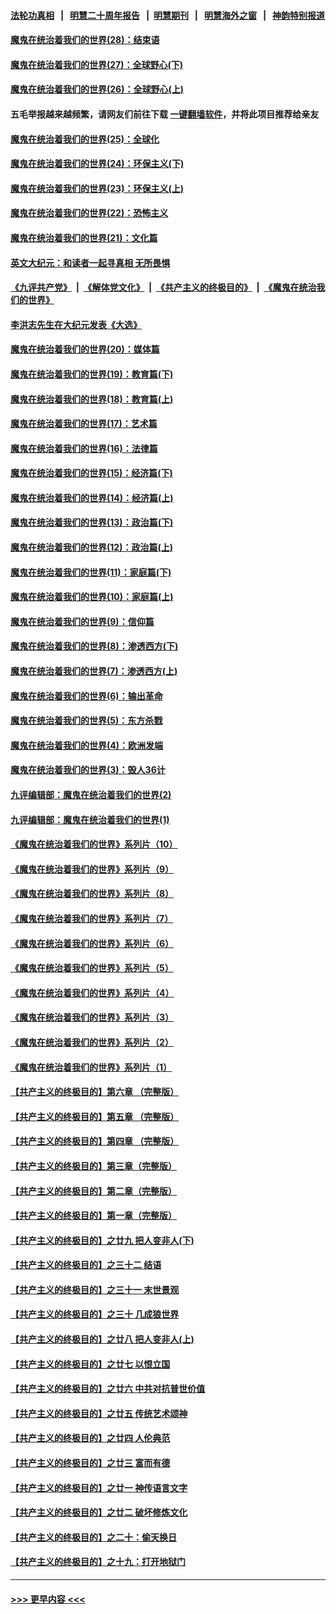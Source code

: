 #### [法轮功真相](https://github.com/gfw-breaker/truth/blob/master/README.md?t=0) &nbsp;&nbsp;|&nbsp;&nbsp; [明慧二十周年报告](https://github.com/gfw-breaker/mh-reports/blob/master/README.md?t=0) &nbsp;&nbsp;|&nbsp;&nbsp;[明慧期刊](https://github.com/gfw-breaker/mh-qikan) &nbsp;&nbsp;|&nbsp;&nbsp; [明慧海外之窗](https://github.com/gfw-breaker/mh-news/blob/master/README.md?t=0) &nbsp;&nbsp;|&nbsp;&nbsp; [神韵特别报道](https://github.com/gfw-breaker/mh-news/blob/master/shenyun.md?t=0)
#### [魔鬼在统治着我们的世界(28)：结束语](../pages/nsc422/n10936246.md?t=06160202) 
#### [魔鬼在统治着我们的世界(27)：全球野心(下)](../pages/nsc422/n10928319.md?t=06160202) 
#### [魔鬼在统治着我们的世界(26)：全球野心(上)](../pages/nsc422/n10900318.md?t=06160202) 
#### 五毛举报越来越频繁，请网友们前往下载 [一键翻墙软件](https://github.com/gfw-breaker/ssr-accounts)，并将此项目推荐给亲友
#### [魔鬼在统治着我们的世界(25)：全球化](../pages/nsc422/n10788205.md?t=06160202) 
#### [魔鬼在统治着我们的世界(24)：环保主义(下)](../pages/nsc422/n10695307.md?t=06160202) 
#### [魔鬼在统治着我们的世界(23)：环保主义(上)](../pages/nsc422/n10688613.md?t=06160202) 
#### [魔鬼在统治着我们的世界(22)：恐怖主义](../pages/nsc422/n10614727.md?t=06160202) 
#### [魔鬼在统治着我们的世界(21)：文化篇](../pages/nsc422/n10597706.md?t=06160202) 
#### [英文大纪元：和读者一起寻真相 无所畏惧](../pages/nsc422/n12542027.md?t=06160202) 
#### [《九评共产党》](https://github.com/begood0513/9ping.md/blob/master/README.md) &nbsp;|&nbsp; [《解体党文化》](../../../../jtdwh.md/blob/master/README.md)  &nbsp;|&nbsp; [《共产主义的终极目的》](../../../../gczydzjmd.md/blob/master/README.md) &nbsp;|&nbsp; [《魔鬼在统治我们的世界》](../../../../mgztzwmdsj.md/blob/master/README.md) 
#### [李洪志先生在大纪元发表《大选》](../pages/nsc422/n12534746.md?t=06160202) 
#### [魔鬼在统治着我们的世界(20)：媒体篇](../pages/nsc422/n10586579.md?t=06160202) 
#### [魔鬼在统治着我们的世界(19)：教育篇(下)](../pages/nsc422/n10564808.md?t=06160202) 
#### [魔鬼在统治着我们的世界(18)：教育篇(上)](../pages/nsc422/n10526970.md?t=06160202) 
#### [魔鬼在统治着我们的世界(17)：艺术篇](../pages/nsc422/n10499093.md?t=06160202) 
#### [魔鬼在统治着我们的世界(16)：法律篇](../pages/nsc422/n10485969.md?t=06160202) 
#### [魔鬼在统治着我们的世界(15)：经济篇(下)](../pages/nsc422/n10469975.md?t=06160202) 
#### [魔鬼在统治着我们的世界(14)：经济篇(上)](../pages/nsc422/n10457370.md?t=06160202) 
#### [魔鬼在统治着我们的世界(13)：政治篇(下)](../pages/nsc422/n10448270.md?t=06160202) 
#### [魔鬼在统治着我们的世界(12)：政治篇(上)](../pages/nsc422/n10444576.md?t=06160202) 
#### [魔鬼在统治着我们的世界(11)：家庭篇(下)](../pages/nsc422/n10440961.md?t=06160202) 
#### [魔鬼在统治着我们的世界(10)：家庭篇(上)](../pages/nsc422/n10435448.md?t=06160202) 
#### [魔鬼在统治着我们的世界(9)：信仰篇](../pages/nsc422/n10432159.md?t=06160202) 
#### [魔鬼在统治着我们的世界(8)：渗透西方(下)](../pages/nsc422/n10429603.md?t=06160202) 
#### [魔鬼在统治着我们的世界(7)：渗透西方(上)](../pages/nsc422/n10426013.md?t=06160202) 
#### [魔鬼在统治着我们的世界(6)：输出革命](../pages/nsc422/n10421536.md?t=06160202) 
#### [魔鬼在统治着我们的世界(5)：东方杀戮](../pages/nsc422/n10417707.md?t=06160202) 
#### [魔鬼在统治着我们的世界(4)：欧洲发端](../pages/nsc422/n10414890.md?t=06160202) 
#### [魔鬼在统治着我们的世界(3)：毁人36计](../pages/nsc422/n10411583.md?t=06160202) 
#### [九评编辑部：魔鬼在统治着我们的世界(2)](../pages/nsc422/n10410036.md?t=06160202) 
#### [九评编辑部：魔鬼在统治着我们的世界(1)](../pages/nsc422/n10406825.md?t=06160202) 
#### [《魔鬼在统治着我们的世界》系列片（10）](../pages/nsc422/n12292670.md?t=06160202) 
#### [《魔鬼在统治着我们的世界》系列片（9）](../pages/nsc422/n12290859.md?t=06160202) 
#### [《魔鬼在统治着我们的世界》系列片（8）](../pages/nsc422/n12287445.md?t=06160202) 
#### [《魔鬼在统治着我们的世界》系列片（7）](../pages/nsc422/n12283425.md?t=06160202) 
#### [《魔鬼在统治着我们的世界》系列片（6）](../pages/nsc422/n12282314.md?t=06160202) 
#### [《魔鬼在统治着我们的世界》系列片（5）](../pages/nsc422/n12281419.md?t=06160202) 
#### [《魔鬼在统治着我们的世界》系列片（4）](../pages/nsc422/n12274024.md?t=06160202) 
#### [《魔鬼在统治着我们的世界》系列片（3）](../pages/nsc422/n12271322.md?t=06160202) 
#### [《魔鬼在统治着我们的世界》系列片（2）](../pages/nsc422/n12269049.md?t=06160202) 
#### [《魔鬼在统治着我们的世界》系列片（1）](../pages/nsc422/n12267575.md?t=06160202) 
#### [【共产主义的终极目的】第六章 （完整版）](../pages/nsc422/n11428913.md?t=06160202) 
#### [【共产主义的终极目的】第五章 （完整版）](../pages/nsc422/n11428912.md?t=06160202) 
#### [【共产主义的终极目的】第四章 （完整版）](../pages/nsc422/n11428907.md?t=06160202) 
#### [【共产主义的终极目的】第三章（完整版）](../pages/nsc422/n11428848.md?t=06160202) 
#### [【共产主义的终极目的】第二章（完整版）](../pages/nsc422/n11428831.md?t=06160202) 
#### [【共产主义的终极目的】第一章（完整版）](../pages/nsc422/n11417651.md?t=06160202) 
#### [【共产主义的终极目的】之廿九 把人变非人(下)](../pages/nsc422/n11344140.md?t=06160202) 
#### [【共产主义的终极目的】之三十二 结语](../pages/nsc422/n11360535.md?t=06160202) 
#### [【共产主义的终极目的】之三十一 末世景观](../pages/nsc422/n11351129.md?t=06160202) 
#### [【共产主义的终极目的】之三十 几成狼世界](../pages/nsc422/n11348280.md?t=06160202) 
#### [【共产主义的终极目的】之廿八 把人变非人(上)](../pages/nsc422/n11340492.md?t=06160202) 
#### [【共产主义的终极目的】之廿七 以恨立国](../pages/nsc422/n11336944.md?t=06160202) 
#### [【共产主义的终极目的】之廿六 中共对抗普世价值](../pages/nsc422/n11324785.md?t=06160202) 
#### [【共产主义的终极目的】之廿五 传统艺术颂神](../pages/nsc422/n11296396.md?t=06160202) 
#### [【共产主义的终极目的】之廿四 人伦典范](../pages/nsc422/n11296397.md?t=06160202) 
#### [【共产主义的终极目的】之廿三 富而有德](../pages/nsc422/n11283598.md?t=06160202) 
#### [【共产主义的终极目的】之廿一 神传语言文字](../pages/nsc422/n11263265.md?t=06160202) 
#### [【共产主义的终极目的】之廿二 破坏修炼文化](../pages/nsc422/n11245728.md?t=06160202) 
#### [【共产主义的终极目的】之二十：偷天换日](../pages/nsc422/n11238846.md?t=06160202) 
#### [【共产主义的终极目的】之十九：打开地狱门](../pages/nsc422/n11206376.md?t=06160202) 

----
#### [ >>> 更早内容 <<< ](../indexes/nsc422-earlier.md)
